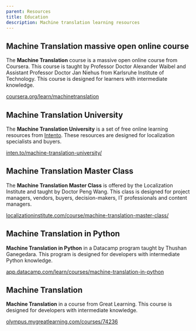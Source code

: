 ```yaml
---
parent: Resources
title: Education
description: Machine translation learning resources
---
```



## Machine Translation massive open online course

The **Machine Translation** course is a massive open online course from Coursera.
This course is taught by Professor Doctor Alexander Waibel and Assistant Professor Doctor Jan Niehus from Karlsruhe Institute of Technology.
This course is designed for learners with intermediate knowledge.

[coursera.org/learn/machinetranslation](https://www.coursera.org/learn/machinetranslation)


## Machine Translation University

The **Machine Translation University** is a set of free online learning resources from [Intento](/companies/companies.md#Intento).
These resources are designed for localization specialists and buyers.

[inten.to/machine-translation-university/](https://inten.to/machine-translation-university/)


## Machine Translation Master Class

The **Machine Translation Master Class** is offered by the Localization Institute and taught by Doctor Peng Wang.
This class is designed for project managers, vendors, buyers, decision-makers, IT professionals and content managers.

[localizationinstitute.com/course/machine-translation-master-class/](https://www.localizationinstitute.com/course/machine-translation-master-class/)


## Machine Translation in Python

**Machine Translation in Python** in a Datacamp program taught by Thushan Ganegedara.
This program is designed for developers with intermediate Python knowledge.

[app.datacamp.com/learn/courses/machine-translation-in-python](https://app.datacamp.com/learn/courses/machine-translation-in-python)


## Machine Translation

**Machine Translation** in a course from Great Learning.
This course is designed for developers with intermediate knowledge.

[olympus.mygreatlearning.com/courses/74236](https://olympus.mygreatlearning.com/courses/74236)
